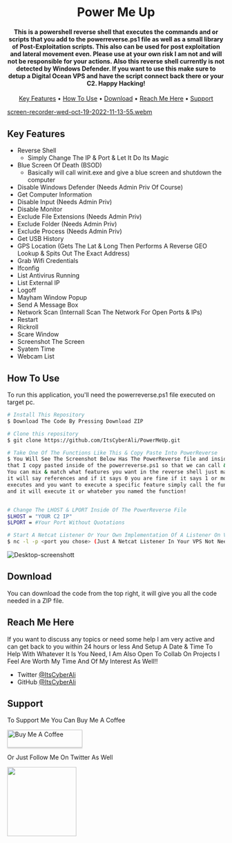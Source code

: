 <h1 align="center">
  <br>
  Power Me Up
  <br>
</h1>

<h4 align="center">
This is a powershell reverse shell that executes the commands and or scripts that you add to the powerreverse.ps1 file as well as a small library of Post-Exploitation scripts. This also can be used for post exploitation and lateral movement even.
Please use at your own risk I am not and will not be responsible for your actions. Also this reverse shell currently is not detected by Windows Defender. If you want to use this make sure to detup a Digital Ocean VPS and have the script connect back there or your C2.
Happy Hacking!
</h4>

<p align="center">
  <a href="#key-features">Key Features</a> •
  <a href="#how-to-use">How To Use</a> •
  <a href="#download">Download</a> •
  <a href="#reach-me-here">Reach Me Here</a> •
  <a href="#support">Support</a>
</p>

[screen-recorder-wed-oct-19-2022-11-13-55.webm](https://user-images.githubusercontent.com/111126641/196739945-28fa69e0-c0c5-46da-954c-ce15eaf03a96.webm)


## Key Features

* Reverse Shell
  - Simply Change The IP & Port & Let It Do Its Magic
* Blue Screen Of Death (BSOD)
  - Basically will call winit.exe and give a blue screen and shutdown the computer
* Disable Windows Defender (Needs Admin Priv Of Course)
* Get Computer Information
* Disable Input (Needs Admin Priv)
* Disable Monitor
* Exclude File Extensions (Needs Admin Priv)
* Exclude Folder (Needs Admin Priv)
* Exclude Process (Needs Admin Priv)
* Get USB History
* GPS Location (Gets The Lat & Long Then Performs A Reverse GEO Lookup & Spits Out The Exact Address)
* Grab Wifi Credentials
* Ifconfig
* List Antivirus Running
* List External IP
* Logoff
* Mayham Window Popup
* Send A Message Box
* Network Scan (Internall Scan The Network For Open Ports & IPs)
* Restart
* Rickroll
* Scare Window
* Screenshot The Screen
* Syatem Time
* Webcam List

## How To Use

To run this application, you'll need the powerreverse.ps1 file executed on target pc.

```bash
# Install This Repository
$ Download The Code By Pressing Download ZIP

# Clone this repository
$ git clone https://github.com/ItsCyberAli/PowerMeUp.git

# Take One Of The Functions Like This & Copy Paste Into PowerReverse
$ You Will See The Screenshot Below Has The PowerReverse file and inside I added the BSOD.ps1 function
that I copy pasted inside of the powerreverse.ps1 so that we can call & use it when we execute on target PC.
You can mix & match what features you want in the reverse shell just make sure there is no references right above the function call 
it will say references and if it says 0 you are fine if it says 1 or more simply change the function name. When reverse shell
executes and you want to execute a specific feature simply call the function name and in our case inside the VPS simply type bsod 
and it will execute it or whateber you named the function!


# Change The LHOST & LPORT Inside Of The PowerReverse File
$LHOST = "YOUR C2 IP"
$LPORT = #Your Port Without Quotations

# Start A Netcat Listener Or Your Own Implementation Of A Listener On VPS Or C2 & Enjoy!
$ nc -l -p <port you chose> (Just A Netcat Listener In Your VPS Not Needed If You Use Another Method!)
```
![Desktop-screenshott](https://user-images.githubusercontent.com/111126641/196741881-e7f874d2-e2c6-4486-a7d5-816cab2ee66c.png)

## Download

You can download the code from the top right, it will give you all the code needed in a ZIP file.

## Reach Me Here

If you want to discuss any topics or need some help I am very active and can get back to you within 24 hours or less 
And Setup A Date & Time To Help With Whatever It Is You Need, I Am Also Open To Collab On Projects I Feel Are Worth My Time
And Of My Interest As Well!!
* Twitter [@ItsCyberAli](https://twitter.com/ItsCyberAli)
* GitHub [@ItsCyberAli](https://github.com/ItsCyberAli)

## Support

<p>To Support Me You Can Buy Me A Coffee</p> 

<a href="https://www.buymeacoffee.com/ItsCyberAli" target="_blank"><img src="https://www.buymeacoffee.com/assets/img/custom_images/purple_img.png" alt="Buy Me A Coffee" style="height: 41px !important;width: 174px !important;box-shadow: 0px 3px 2px 0px rgba(190, 190, 190, 0.5) !important;-webkit-box-shadow: 0px 3px 2px 0px rgba(190, 190, 190, 0.5) !important;" ></a>

<p>Or Just Follow Me On Twitter As Well</p> 

<a href="https://twitter.com/ItsCyberAli">
	<img src="https://imgs.search.brave.com/f4D618R1h5bFKTM3AxujnMLyA5IZhP8iWVpc2VnHU68/rs:fit:1200:628:1/g:ce/aHR0cHM6Ly93d3cu/MTJjYXJhY3Rlcmlz/dGljYXMuY29tL3dw/LWNvbnRlbnQvdXBs/b2Fkcy8yMDE3LzEy/L2NhcmFjdGVyJUMz/JUFEc3RpY2FzLWRl/LXR3aXR0ZXIuanBn" width="160">
</a>

